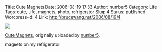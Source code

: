 Title: Cute Magnets
Date: 2006-08-19 17:33
Author: number5
Category: Life
Tags: cute, Life, magnets, photo, refrigerator
Slug: 4
Status: published
Wordpress-Id: 4
Link: http://brucewang.net/2006/08/19/4

<style type="text/css">
.flickr-photo { border: solid 2px #000000; }<br></br>
.flickr-yourcomment { }<br></br>
.flickr-frame { text-align: left; padding: 3px; }<br></br>
.flickr-caption { font-size: 0.8em; margin-top: 0px; }<br></br>
</style>
<div class="flickr-frame">

[![](http://static.flickr.com/62/206996508_0596a1023d.jpg)](http://www.flickr.com/photos/brucewang/206996508/ "photo sharing")  
  
  
<span class="flickr-caption">[Cute
Magnets](http://www.flickr.com/photos/brucewang/206996508/), originally
uploaded by [number5](http://www.flickr.com/people/brucewang/).</span>

</div>

magnets on my refrigerator
